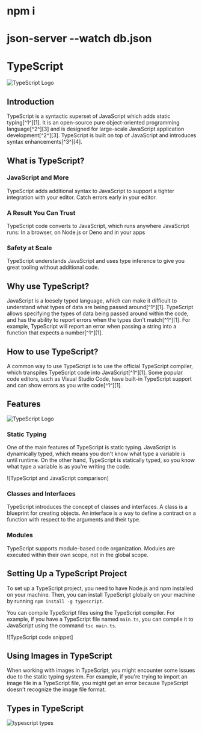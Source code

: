 # npm i 
# json-server --watch db.json


# TypeScript
![TypeScript Logo](https://3.bp.blogspot.com/-CkHXZQedW5U/XJ-u83mDMzI/AAAAAAAALR0/_wq-4yDcktkFwfXms3XoZp51VwxoeDEUwCLcBGAs/s1600/typescript-banner1-1.jpg)
## Introduction

TypeScript is a syntactic superset of JavaScript which adds static typing[^1^][1]. It is an open-source pure object-oriented programming language[^2^][3] and is designed for large-scale JavaScript application development[^2^][3]. TypeScript is built on top of JavaScript and introduces syntax enhancements[^3^][4].

## What is TypeScript?
### JavaScript and More

TypeScript adds additional syntax to JavaScript to support 
a tighter integration with your editor. Catch errors early in 
your editor.

### A Result You Can Trust

TypeScript code converts to JavaScript, 
which runs anywhere JavaScript runs: 
In a browser, on Node.js or Deno and in your
apps

### Safety at Scale

TypeScript understands JavaScript
and uses type inference to give you great 
tooling without additional code.


## Why use TypeScript?

JavaScript is a loosely typed language, which can make it difficult to understand what types of data are being passed around[^1^][1]. TypeScript allows specifying the types of data being passed around within the code, and has the ability to report errors when the types don't match[^1^][1]. For example, TypeScript will report an error when passing a string into a function that expects a number[^1^][1].

## How to use TypeScript?

A common way to use TypeScript is to use the official TypeScript compiler, which transpiles TypeScript code into JavaScript[^1^][1]. Some popular code editors, such as Visual Studio Code, have built-in TypeScript support and can show errors as you write code[^1^][1].


## Features
![TypeScript Logo](https://th.bing.com/th/id/R.f76be02d00fcbe6d4ca9abfa3087ab4a?rik=CjNBLuzNjp0tPA&pid=ImgRaw&r=0)

### Static Typing

One of the main features of TypeScript is static typing. JavaScript is dynamically typed, which means you don't know what type a variable is until runtime. On the other hand, TypeScript is statically typed, so you know what type a variable is as you're writing the code.

![TypeScript and JavaScript comparison]

### Classes and Interfaces

TypeScript introduces the concept of classes and interfaces. A class is a blueprint for creating objects. An interface is a way to define a contract on a function with respect to the arguments and their type.

### Modules

TypeScript supports module-based code organization. Modules are executed within their own scope, not in the global scope.

## Setting Up a TypeScript Project

To set up a TypeScript project, you need to have Node.js and npm installed on your machine. Then, you can install TypeScript globally on your machine by running `npm install -g typescript`.

You can compile TypeScript files using the TypeScript compiler. For example, if you have a TypeScript file named `main.ts`, you can compile it to JavaScript using the command `tsc main.ts`.

![TypeScript code snippet]

## Using Images in TypeScript

When working with images in TypeScript, you might encounter some issues due to the static typing system. For example, if you're trying to import an image file in a TypeScript file, you might get an error because TypeScript doesn't recognize the image file format.


## Types in TypeScript 

![typescript types](https://cdn.educba.com/academy/wp-content/uploads/2019/12/Types-of-TypeScript.png)
